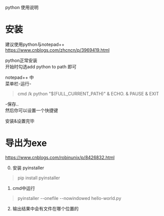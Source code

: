 python 使用说明

# 安装
建议使用python与notepad++  
https://www.cnblogs.com/zhcncn/p/3969419.html

python正常安装  
开始时勾选add python to path 即可  

notepad++ 中  
菜单栏-运行-

> cmd /k python "$(FULL_CURRENT_PATH)" & ECHO. & PAUSE & EXIT  

-保存..  
然后你可以设置一个快捷键

安装&设置完毕

# 导出为exe
https://www.cnblogs.com/robinunix/p/8426832.html

0. 安装 pyinstaller
> pip install pyinstaller

1. cmd中运行
> pyinstaller --onefile --nowindowed hello-world.py

2. 输出结果中会有文件在哪个位置的
